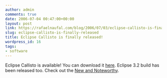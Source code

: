 ```yaml
---
author: admin
comments: true
date: 2006-07-04 00:47:00+00:00
layout: post
link: https://rafaelnaufal.com/blog/2006/07/03/eclipse-callisto-is-finally-released/
slug: eclipse-callisto-is-finally-released
title: Eclipse Callisto is finally released!
wordpress_id: 16
tags:
- software
---
```


Eclipse Callisto is available! You can download it [here](http://www.eclipse.org/callisto/). Eclipse 3.2 build has been released too. Check out the [New and Noteworthy](http://download.eclipse.org/eclipse/downloads/drops/R-3.2-200606291905/new_noteworthy/eclipse-news.html).
